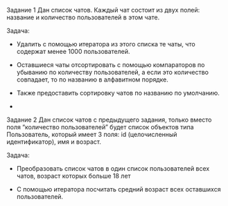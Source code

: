 Задание 1
Дан список чатов.
Каждый чат состоит из двух полей: название и количество пользователей в этом чате.

Задача:

- Удалить с помощью итератора из этого списка те чаты, что содержат менее 1000 пользователей.

- Оставшиеся чаты отсортировать с помощью компараторов по убыванию по количеству пользователей, а если это количество совпадает, то по названию в алфавитном порядке.

- Также предоставить сортировку чатов по названию по умолчанию.
- 
Задание 2
Дан список чатов с предыдущего задания, только вместо поля “количество пользователей” будет список объектов типа Пользователь, который имеет 3 поля: id (целочисленный идентификатор), имя и возраст.

Задача:

- Преобразовать список чатов в один список пользователей всех чатов, возраст которых больше 18 лет

- С помощью итератора посчитать средний возраст всех оставшихся пользователей.